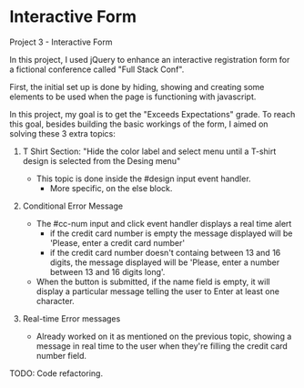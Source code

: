 # Interactive Form
 Project 3 - Interactive Form

 In this project, I used jQuery to enhance an interactive registration form for a fictional
 conference called "Full Stack Conf".

 First, the initial set up is done by hiding, showing and creating some elements to be used
 when the page is functioning with javascript.

 In this project, my goal is to get the "Exceeds Expectations" grade.
 To reach this goal, besides building the basic workings of the form, I aimed
 on solving these 3 extra topics:

1. T Shirt Section: "Hide the color label and select menu until a T-shirt design is selected from the Desing menu"
    - This topic is done inside the #design input event handler. 
        - More specific, on the else block.

2. Conditional Error Message
    - The #cc-num input and click event handler displays a real time alert
        - if the credit card number is empty the message displayed will be 'Please, enter a credit card number'
        - if the credit card number doesn't containg between 13 and 16 digits, the message displayed will be 
        'Please, enter a number between 13 and 16 digits long'.
    - When the button is submitted, if the name field is empty, it will display a particular message telling the
    user to Enter at least one character.

3. Real-time Error messages
    - Already worked on it as mentioned on the previous topic, showing a message in real time to the user
    when they're filling the credit card number field.

TODO: Code refactoring.
